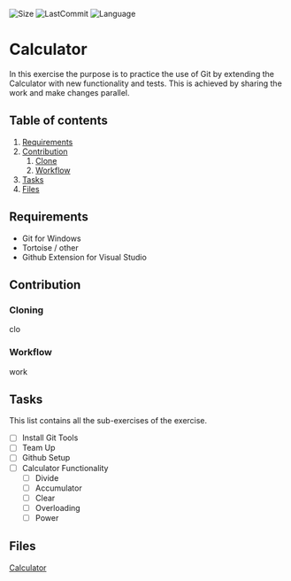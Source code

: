 ![Size](https://img.shields.io/github/languages/code-size/SWT12F19/Calculator.svg?style=flat)
![LastCommit](https://img.shields.io/github/last-commit/SWT12F19/Calculator.svg?style=flat)
![Language](https://img.shields.io/github/languages/top/SWT12F19/Calculator.svg?style=flat)

# Calculator

In this exercise the purpose is to practice the use of Git by extending the Calculator with new functionality and tests. This is achieved by sharing the work and make changes parallel.

## Table of contents
1. [Requirements](#requirements)
2. [Contribution](#contribution)
    1. [Clone](#cloning)
    2. [Workflow](#workflow)
3. [Tasks](#tasks)
4. [Files](#files)

## Requirements <a name="requirements"></a>
- Git for Windows
- Tortoise / other
- Github Extension for Visual Studio

## Contribution <a name="contribution"></a>


### Cloning <a name="cloning"></a>
clo

### Workflow <a name="workflow"></a>
work

## Tasks <a name="tasks"></a>
This list contains all the sub-exercises of the exercise.

- [ ] Install Git Tools
- [ ] Team Up
- [ ] Github Setup
- [ ] Calculator Functionality
    - [ ] Divide
    - [ ] Accumulator
    - [ ] Clear
    - [ ] Overloading
    - [ ] Power

## Files <a name="files"></a>
[Calculator](Calculator.cs)
